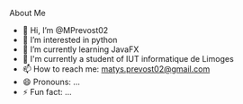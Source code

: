 About Me
- 👋 Hi, I’m @MPrevost02
- 👀 I’m interested in python
- 🌱 I’m currently learning JavaFX
- 🚀 I'm currently a student of IUT informatique de Limoges
- 📫 How to reach me: matys.prevost02@gmail.com
- 😄 Pronouns: ...
- ⚡ Fun fact: ...

<!---
MPrevost02/MPrevost02 is a ✨ special ✨ repository because its `README.md` (this file) appears on your GitHub profile.
You can click the Preview link to take a look at your changes.
--->
